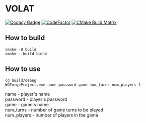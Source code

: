 # VOLAT

[![Codacy Badge](https://api.codacy.com/project/badge/Grade/8945fc2b3ef74c258ff0c55ca7dd9ee8?branch=main)](https://app.codacy.com/gh/AlekseyKorshuk/VOLAT?utm_source=github.com&utm_medium=referral&utm_content=AlekseyKorshuk/VOLAT&utm_campaign=Badge_Grade_Settings)
[![CodeFactor](https://www.codefactor.io/repository/github/alekseykorshuk/volat/badge/main)](https://www.codefactor.io/repository/github/alekseykorshuk/volat/overview/main)
[![CMake Build Matrix](https://github.com/AlekseyKorshuk/VOLAT/actions/workflows/c-cpp.yml/badge.svg?branch=main)](https://github.com/AlekseyKorshuk/VOLAT/actions/workflows/c-cpp.yml)

## How to build
```
cmake -B build
cmake --build build
```
## How to use
```
cd build/debug
WGForgeProject.exe name password game num_turns num_players 1
```
name - player's name\
password  - player's password\
game - game's name\
num_turns - number of game turns to be played\
num_players - number of players in the game
